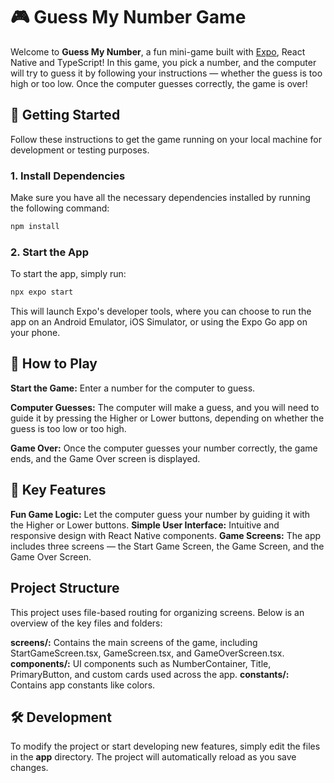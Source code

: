 # 🎮 Guess My Number Game

Welcome to **Guess My Number**, a fun mini-game built with [Expo](https://expo.dev), React Native and TypeScript! In this game, you pick a number, and the computer will try to guess it by following your instructions — whether the guess is too high or too low. Once the computer guesses correctly, the game is over!

## 🚀 Getting Started

Follow these instructions to get the game running on your local machine for development or testing purposes.

### 1. Install Dependencies

Make sure you have all the necessary dependencies installed by running the following command:

```bash
npm install
```

### 2. Start the App

To start the app, simply run:

```bash
npx expo start
```

This will launch Expo's developer tools, where you can choose to run the app on an Android Emulator, iOS Simulator, or using the Expo Go app on your phone.

## 📱 How to Play

**Start the Game:** Enter a number for the computer to guess.

**Computer Guesses:** The computer will make a guess, and you will need to guide it by pressing the Higher or Lower buttons, depending on whether the guess is too low or too high.

**Game Over:** Once the computer guesses your number correctly, the game ends, and the Game Over screen is displayed.

## 🎯 Key Features

**Fun Game Logic:** Let the computer guess your number by guiding it with the Higher or Lower buttons.
**Simple User Interface:** Intuitive and responsive design with React Native components.
**Game Screens:** The app includes three screens — the Start Game Screen, the Game Screen, and the Game Over Screen.

## Project Structure

This project uses file-based routing for organizing screens. Below is an overview of the key files and folders:

**screens/:** Contains the main screens of the game, including StartGameScreen.tsx, GameScreen.tsx, and GameOverScreen.tsx.
**components/:** UI components such as NumberContainer, Title, PrimaryButton, and custom cards used across the app.
**constants/:** Contains app constants like colors.

## 🛠️ Development

To modify the project or start developing new features, simply edit the files in the **app** directory. The project will automatically reload as you save changes.
